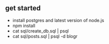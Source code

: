 ## get started
* install postgres and latest version of node.js
* npm install
* cat sql/create_db.sql | psql
* cat sql/posts.sql | psql -d blogr
